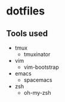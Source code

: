 # dotfiles

## Tools used

- tmux
  - tmuxinator
- vim
  - vim-bootstrap
- emacs
  - spacemacs
- zsh
  - oh-my-zsh
